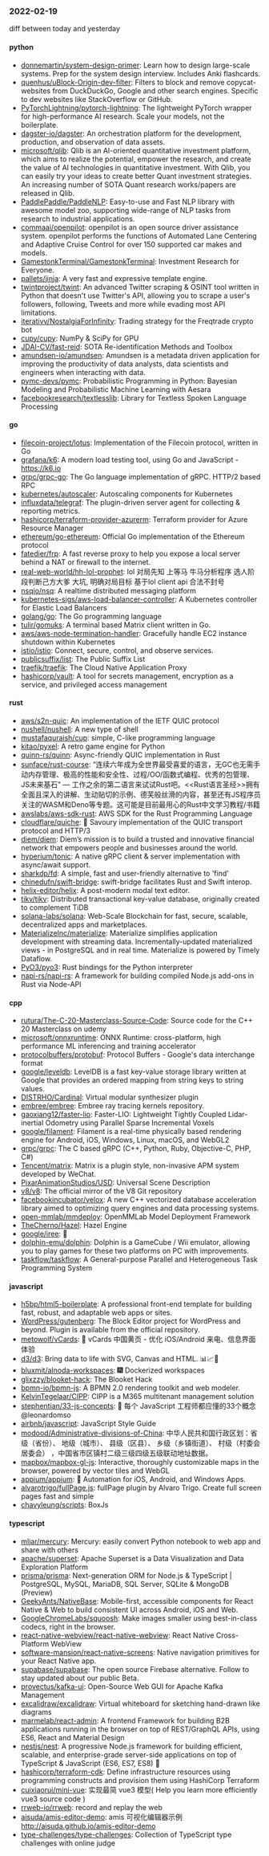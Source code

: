 ### 2022-02-19
diff between today and yesterday

#### python
* [donnemartin/system-design-primer](https://github.com/donnemartin/system-design-primer): Learn how to design large-scale systems. Prep for the system design interview. Includes Anki flashcards.
* [quenhus/uBlock-Origin-dev-filter](https://github.com/quenhus/uBlock-Origin-dev-filter): Filters to block and remove copycat-websites from DuckDuckGo, Google and other search engines. Specific to dev websites like StackOverflow or GitHub.
* [PyTorchLightning/pytorch-lightning](https://github.com/PyTorchLightning/pytorch-lightning): The lightweight PyTorch wrapper for high-performance AI research. Scale your models, not the boilerplate.
* [dagster-io/dagster](https://github.com/dagster-io/dagster): An orchestration platform for the development, production, and observation of data assets.
* [microsoft/qlib](https://github.com/microsoft/qlib): Qlib is an AI-oriented quantitative investment platform, which aims to realize the potential, empower the research, and create the value of AI technologies in quantitative investment. With Qlib, you can easily try your ideas to create better Quant investment strategies. An increasing number of SOTA Quant research works/papers are released in Qlib.
* [PaddlePaddle/PaddleNLP](https://github.com/PaddlePaddle/PaddleNLP): Easy-to-use and Fast NLP library with awesome model zoo, supporting wide-range of NLP tasks from research to industrial applications.
* [commaai/openpilot](https://github.com/commaai/openpilot): openpilot is an open source driver assistance system. openpilot performs the functions of Automated Lane Centering and Adaptive Cruise Control for over 150 supported car makes and models.
* [GamestonkTerminal/GamestonkTerminal](https://github.com/GamestonkTerminal/GamestonkTerminal): Investment Research for Everyone.
* [pallets/jinja](https://github.com/pallets/jinja): A very fast and expressive template engine.
* [twintproject/twint](https://github.com/twintproject/twint): An advanced Twitter scraping & OSINT tool written in Python that doesn't use Twitter's API, allowing you to scrape a user's followers, following, Tweets and more while evading most API limitations.
* [iterativv/NostalgiaForInfinity](https://github.com/iterativv/NostalgiaForInfinity): Trading strategy for the Freqtrade crypto bot
* [cupy/cupy](https://github.com/cupy/cupy): NumPy & SciPy for GPU
* [JDAI-CV/fast-reid](https://github.com/JDAI-CV/fast-reid): SOTA Re-identification Methods and Toolbox
* [amundsen-io/amundsen](https://github.com/amundsen-io/amundsen): Amundsen is a metadata driven application for improving the productivity of data analysts, data scientists and engineers when interacting with data.
* [pymc-devs/pymc](https://github.com/pymc-devs/pymc): Probabilistic Programming in Python: Bayesian Modeling and Probabilistic Machine Learning with Aesara
* [facebookresearch/textlesslib](https://github.com/facebookresearch/textlesslib): Library for Textless Spoken Language Processing

#### go
* [filecoin-project/lotus](https://github.com/filecoin-project/lotus): Implementation of the Filecoin protocol, written in Go
* [grafana/k6](https://github.com/grafana/k6): A modern load testing tool, using Go and JavaScript - https://k6.io
* [grpc/grpc-go](https://github.com/grpc/grpc-go): The Go language implementation of gRPC. HTTP/2 based RPC
* [kubernetes/autoscaler](https://github.com/kubernetes/autoscaler): Autoscaling components for Kubernetes
* [influxdata/telegraf](https://github.com/influxdata/telegraf): The plugin-driven server agent for collecting & reporting metrics.
* [hashicorp/terraform-provider-azurerm](https://github.com/hashicorp/terraform-provider-azurerm): Terraform provider for Azure Resource Manager
* [ethereum/go-ethereum](https://github.com/ethereum/go-ethereum): Official Go implementation of the Ethereum protocol
* [fatedier/frp](https://github.com/fatedier/frp): A fast reverse proxy to help you expose a local server behind a NAT or firewall to the internet.
* [real-web-world/hh-lol-prophet](https://github.com/real-web-world/hh-lol-prophet): lol 对局先知 上等马 牛马分析程序 选人阶段判断己方大爹 大坑, 明确对局目标 基于lol client api 合法不封号
* [nsqio/nsq](https://github.com/nsqio/nsq): A realtime distributed messaging platform
* [kubernetes-sigs/aws-load-balancer-controller](https://github.com/kubernetes-sigs/aws-load-balancer-controller): A Kubernetes controller for Elastic Load Balancers
* [golang/go](https://github.com/golang/go): The Go programming language
* [tulir/gomuks](https://github.com/tulir/gomuks): A terminal based Matrix client written in Go.
* [aws/aws-node-termination-handler](https://github.com/aws/aws-node-termination-handler): Gracefully handle EC2 instance shutdown within Kubernetes
* [istio/istio](https://github.com/istio/istio): Connect, secure, control, and observe services.
* [publicsuffix/list](https://github.com/publicsuffix/list): The Public Suffix List
* [traefik/traefik](https://github.com/traefik/traefik): The Cloud Native Application Proxy
* [hashicorp/vault](https://github.com/hashicorp/vault): A tool for secrets management, encryption as a service, and privileged access management

#### rust
* [aws/s2n-quic](https://github.com/aws/s2n-quic): An implementation of the IETF QUIC protocol
* [nushell/nushell](https://github.com/nushell/nushell): A new type of shell
* [mustafaquraish/cup](https://github.com/mustafaquraish/cup): simple, C-like programming language
* [kitao/pyxel](https://github.com/kitao/pyxel): A retro game engine for Python
* [quinn-rs/quinn](https://github.com/quinn-rs/quinn): Async-friendly QUIC implementation in Rust
* [sunface/rust-course](https://github.com/sunface/rust-course): “连续六年成为全世界最受喜爱的语言，无GC也无需手动内存管理、极高的性能和安全性、过程/OO/函数式编程、优秀的包管理、JS未来基石" — 工作之余的第二语言来试试Rust吧。<<Rust语言圣经>>拥有全面且深入的讲解、生动贴切的示例、德芙般丝滑的内容，甚至还有JS程序员关注的WASM和Deno等专题。这可能是目前最用心的Rust中文学习教程/书籍
* [awslabs/aws-sdk-rust](https://github.com/awslabs/aws-sdk-rust): AWS SDK for the Rust Programming Language
* [cloudflare/quiche](https://github.com/cloudflare/quiche): 🥧 Savoury implementation of the QUIC transport protocol and HTTP/3
* [diem/diem](https://github.com/diem/diem): Diem’s mission is to build a trusted and innovative financial network that empowers people and businesses around the world.
* [hyperium/tonic](https://github.com/hyperium/tonic): A native gRPC client & server implementation with async/await support.
* [sharkdp/fd](https://github.com/sharkdp/fd): A simple, fast and user-friendly alternative to 'find'
* [chinedufn/swift-bridge](https://github.com/chinedufn/swift-bridge): swift-bridge facilitates Rust and Swift interop.
* [helix-editor/helix](https://github.com/helix-editor/helix): A post-modern modal text editor.
* [tikv/tikv](https://github.com/tikv/tikv): Distributed transactional key-value database, originally created to complement TiDB
* [solana-labs/solana](https://github.com/solana-labs/solana): Web-Scale Blockchain for fast, secure, scalable, decentralized apps and marketplaces.
* [MaterializeInc/materialize](https://github.com/MaterializeInc/materialize): Materialize simplifies application development with streaming data. Incrementally-updated materialized views - in PostgreSQL and in real time. Materialize is powered by Timely Dataflow.
* [PyO3/pyo3](https://github.com/PyO3/pyo3): Rust bindings for the Python interpreter
* [napi-rs/napi-rs](https://github.com/napi-rs/napi-rs): A framework for building compiled Node.js add-ons in Rust via Node-API

#### cpp
* [rutura/The-C-20-Masterclass-Source-Code](https://github.com/rutura/The-C-20-Masterclass-Source-Code): Source code for the C++ 20 Masterclass on udemy
* [microsoft/onnxruntime](https://github.com/microsoft/onnxruntime): ONNX Runtime: cross-platform, high performance ML inferencing and training accelerator
* [protocolbuffers/protobuf](https://github.com/protocolbuffers/protobuf): Protocol Buffers - Google's data interchange format
* [google/leveldb](https://github.com/google/leveldb): LevelDB is a fast key-value storage library written at Google that provides an ordered mapping from string keys to string values.
* [DISTRHO/Cardinal](https://github.com/DISTRHO/Cardinal): Virtual modular synthesizer plugin
* [embree/embree](https://github.com/embree/embree): Embree ray tracing kernels repository.
* [gaoxiang12/faster-lio](https://github.com/gaoxiang12/faster-lio): Faster-LIO: Lightweight Tightly Coupled Lidar-inertial Odometry using Parallel Sparse Incremental Voxels
* [google/filament](https://github.com/google/filament): Filament is a real-time physically based rendering engine for Android, iOS, Windows, Linux, macOS, and WebGL2
* [grpc/grpc](https://github.com/grpc/grpc): The C based gRPC (C++, Python, Ruby, Objective-C, PHP, C#)
* [Tencent/matrix](https://github.com/Tencent/matrix): Matrix is a plugin style, non-invasive APM system developed by WeChat.
* [PixarAnimationStudios/USD](https://github.com/PixarAnimationStudios/USD): Universal Scene Description
* [v8/v8](https://github.com/v8/v8): The official mirror of the V8 Git repository
* [facebookincubator/velox](https://github.com/facebookincubator/velox): A new C++ vectorized database acceleration library aimed to optimizing query engines and data processing systems.
* [open-mmlab/mmdeploy](https://github.com/open-mmlab/mmdeploy): OpenMMLab Model Deployment Framework
* [TheCherno/Hazel](https://github.com/TheCherno/Hazel): Hazel Engine
* [google/iree](https://github.com/google/iree): 👻
* [dolphin-emu/dolphin](https://github.com/dolphin-emu/dolphin): Dolphin is a GameCube / Wii emulator, allowing you to play games for these two platforms on PC with improvements.
* [taskflow/taskflow](https://github.com/taskflow/taskflow): A General-purpose Parallel and Heterogeneous Task Programming System

#### javascript
* [h5bp/html5-boilerplate](https://github.com/h5bp/html5-boilerplate): A professional front-end template for building fast, robust, and adaptable web apps or sites.
* [WordPress/gutenberg](https://github.com/WordPress/gutenberg): The Block Editor project for WordPress and beyond. Plugin is available from the official repository.
* [metowolf/vCards](https://github.com/metowolf/vCards): 📡️ vCards 中国黄页 - 优化 iOS/Android 来电、信息界面体验
* [d3/d3](https://github.com/d3/d3): Bring data to life with SVG, Canvas and HTML. 📊📈🎉
* [bluxmit/alnoda-workspaces](https://github.com/bluxmit/alnoda-workspaces): 🎆 Dockerized workspaces
* [glixzzy/blooket-hack](https://github.com/glixzzy/blooket-hack): The Blooket Hack
* [bpmn-io/bpmn-js](https://github.com/bpmn-io/bpmn-js): A BPMN 2.0 rendering toolkit and web modeler.
* [KelvinTegelaar/CIPP](https://github.com/KelvinTegelaar/CIPP): CIPP is a M365 multitenant management solution
* [stephentian/33-js-concepts](https://github.com/stephentian/33-js-concepts): 📜 每个 JavaScript 工程师都应懂的33个概念 @leonardomso
* [airbnb/javascript](https://github.com/airbnb/javascript): JavaScript Style Guide
* [modood/Administrative-divisions-of-China](https://github.com/modood/Administrative-divisions-of-China): 中华人民共和国行政区划：省级（省份）、 地级（城市）、 县级（区县）、 乡级（乡镇街道）、 村级（村委会居委会） ，中国省市区镇村二级三级四级五级联动地址数据。
* [mapbox/mapbox-gl-js](https://github.com/mapbox/mapbox-gl-js): Interactive, thoroughly customizable maps in the browser, powered by vector tiles and WebGL
* [appium/appium](https://github.com/appium/appium): 📱 Automation for iOS, Android, and Windows Apps.
* [alvarotrigo/fullPage.js](https://github.com/alvarotrigo/fullPage.js): fullPage plugin by Alvaro Trigo. Create full screen pages fast and simple
* [chavyleung/scripts](https://github.com/chavyleung/scripts): BoxJs

#### typescript
* [mljar/mercury](https://github.com/mljar/mercury): Mercury: easily convert Python notebook to web app and share with others
* [apache/superset](https://github.com/apache/superset): Apache Superset is a Data Visualization and Data Exploration Platform
* [prisma/prisma](https://github.com/prisma/prisma): Next-generation ORM for Node.js & TypeScript | PostgreSQL, MySQL, MariaDB, SQL Server, SQLite & MongoDB (Preview)
* [GeekyAnts/NativeBase](https://github.com/GeekyAnts/NativeBase): Mobile-first, accessible components for React Native & Web to build consistent UI across Android, iOS and Web.
* [GoogleChromeLabs/squoosh](https://github.com/GoogleChromeLabs/squoosh): Make images smaller using best-in-class codecs, right in the browser.
* [react-native-webview/react-native-webview](https://github.com/react-native-webview/react-native-webview): React Native Cross-Platform WebView
* [software-mansion/react-native-screens](https://github.com/software-mansion/react-native-screens): Native navigation primitives for your React Native app.
* [supabase/supabase](https://github.com/supabase/supabase): The open source Firebase alternative. Follow to stay updated about our public Beta.
* [provectus/kafka-ui](https://github.com/provectus/kafka-ui): Open-Source Web GUI for Apache Kafka Management
* [excalidraw/excalidraw](https://github.com/excalidraw/excalidraw): Virtual whiteboard for sketching hand-drawn like diagrams
* [marmelab/react-admin](https://github.com/marmelab/react-admin): A frontend Framework for building B2B applications running in the browser on top of REST/GraphQL APIs, using ES6, React and Material Design
* [nestjs/nest](https://github.com/nestjs/nest): A progressive Node.js framework for building efficient, scalable, and enterprise-grade server-side applications on top of TypeScript & JavaScript (ES6, ES7, ES8) 🚀
* [hashicorp/terraform-cdk](https://github.com/hashicorp/terraform-cdk): Define infrastructure resources using programming constructs and provision them using HashiCorp Terraform
* [cuixiaorui/mini-vue](https://github.com/cuixiaorui/mini-vue): 实现最简 vue3 模型( Help you learn more efficiently vue3 source code )
* [rrweb-io/rrweb](https://github.com/rrweb-io/rrweb): record and replay the web
* [aisuda/amis-editor-demo](https://github.com/aisuda/amis-editor-demo): amis 可视化编辑器示例 http://aisuda.github.io/amis-editor-demo
* [type-challenges/type-challenges](https://github.com/type-challenges/type-challenges): Collection of TypeScript type challenges with online judge
